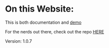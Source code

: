 # On this Website: 



This is both documentation and [demo](wiki/Demo.md) 

For the nerds out there, check out the repo [HERE](https://github.com/ianre/vms-docs-test)

Version: 1.0.7
